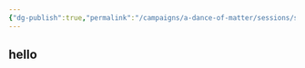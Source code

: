 ```yaml
---
{"dg-publish":true,"permalink":"/campaigns/a-dance-of-matter/sessions/session-1004/"}
---
```


## hello
